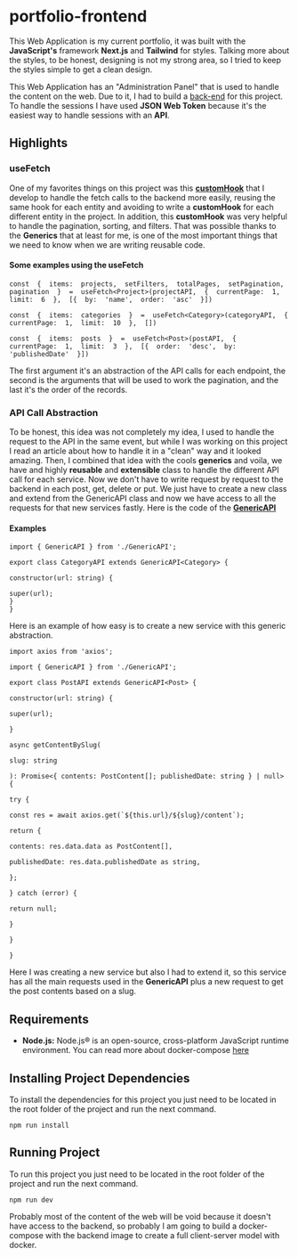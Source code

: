 
# portfolio-frontend

This Web Application is my current portfolio, it was built with the **JavaScript's** framework **Next.js**  and  **Tailwind** for styles.  Talking more about the styles, to be honest, designing is not my strong area, so I tried to keep the styles simple to get a clean design.

This Web Application has an "Administration Panel" that is used to handle the content on the web. Due to it, I had to build a [back-end](https://github.com/mata649/portfolio_api) for this project. To handle the sessions I have used **JSON Web Token** because it's the easiest way to handle sessions with an **API**.

## Highlights
### useFetch 
One of my favorites things on this project was this [**customHook**](https://github.com/mata649/portfolio-frontend/blob/main/hooks/useFetch.ts) that I develop to handle the fetch calls to the backend more easily, reusing the same hook for each entity and avoiding to write a **customHook** for each different entity in the project. In addition, this **customHook** was very helpful to handle the pagination, sorting, and filters.
That was possible thanks to the **Generics** that at least for me, is one of the most important things that we need to know when we are writing reusable code.
#### Some examples using the useFetch
    const  {  items:  projects,  setFilters,  totalPages,  setPagination,  pagination  }  =  useFetch<Project>(projectAPI,  {  currentPage:  1,  limit:  6  },  [{  by:  'name',  order:  'asc'  }])
    
    const  {  items:  categories  }  =  useFetch<Category>(categoryAPI,  {  currentPage:  1,  limit:  10  },  [])
    
    const  {  items:  posts  }  =  useFetch<Post>(postAPI,  {  currentPage:  1,  limit:  3  },  [{  order:  'desc',  by:  'publishedDate'  }])
The first argument it's an abstraction of the API calls for each endpoint, the second is the arguments that will be used to work the pagination, and the last it's the order of the records. 

### API Call Abstraction
To be honest, this idea was not completely my idea, I used to handle the request to the API in the same event, but while I was working on this project I read an article about how to handle it in a "clean" way and it looked amazing. Then, I combined that idea with the cools **generics** and voila, we have and highly **reusable** and **extensible** class to handle the different API call for each service.
Now we don't have to write request by request to the backend in each post, get, delete or put. We just have to create a new class and extend from the GenericAPI class and now we have access to all the requests for that new services fastly.
Here is the code of the [**GenericAPI**](https://github.com/mata649/portfolio-frontend/blob/main/api/GenericAPI.ts)
#### Examples 

    import { GenericAPI } from './GenericAPI';
    
    export class CategoryAPI extends GenericAPI<Category> {
    
    constructor(url: string) {
    
    super(url);
    }
    }
Here is an example of how easy is to create a new service with this generic abstraction.

    import axios from 'axios';
    
    import { GenericAPI } from './GenericAPI';
    
    export class PostAPI extends GenericAPI<Post> {
    
    constructor(url: string) {
    
    super(url);
    
    }
    
    async getContentBySlug(
    
    slug: string
    
    ): Promise<{ contents: PostContent[]; publishedDate: string } | null> {
    
    try {
    
    const res = await axios.get(`${this.url}/${slug}/content`);
    
    return {
    
    contents: res.data.data as PostContent[],
    
    publishedDate: res.data.publishedDate as string,
    
    };
    
    } catch (error) {
    
    return null;
    
    }
    
    }
    
    }
Here I was creating a new service but also I had to extend it, so this service has all the main requests used in the **GenericAPI** plus a new request to get the post contents based on a slug.

## Requirements

 - **Node.js:** Node.js® is an open-source, cross-platform JavaScript runtime environment. You can read more about docker-compose [here](https://nodejs.org/en/)


## Installing Project Dependencies
To install the dependencies for this project you just need to be located in the root folder of the project and run the next command.

    npm run install

## Running Project

To run this project you just need to be located in the root folder of the project and run the next command.

    npm run dev
Probably most of the content of the web will be void because it doesn't have access to the backend, so probably I am going to build a docker-compose with the backend image to create a full client-server model with docker.
